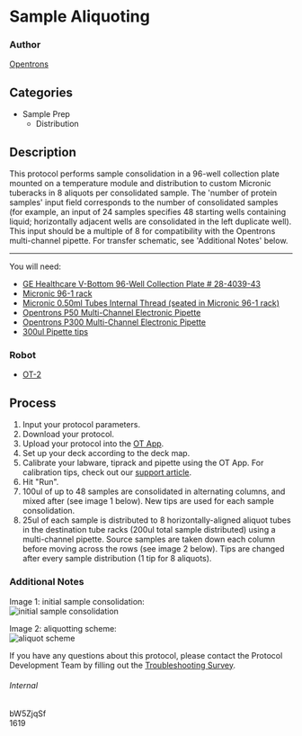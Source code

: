 # Sample Aliquoting

### Author
[Opentrons](http://www.opentrons.com/)

## Categories
* Sample Prep
    * Distribution

## Description
This protocol performs sample consolidation in a 96-well collection plate mounted on a temperature module and distribution to custom Micronic tuberacks in 8 aliquots per consolidated sample. The 'number of protein samples' input field corresponds to the number of consolidated samples (for example, an input of 24 samples specifies 48 starting wells containing liquid; horizontally adjacent wells are consolidated in the left duplicate well). This input should be a multiple of 8 for compatibility with the Opentrons multi-channel pipette. For transfer schematic, see 'Additional Notes' below.

---

You will need:
* [GE Healthcare V-Bottom 96-Well Collection Plate # 28-4039-43](https://www.sigmaaldrich.com/catalog/product/sigma/ge28403943?lang=en&region=US)
* [Micronic 96-1 rack](https://s3-ap-southeast-2.amazonaws.com/paperform/u-4256/0/2019-06-28/e113nu4/micronic%2096-1.pdf)
* [Micronic 0.50ml Tubes Internal Thread (seated in Micronic 96-1 rack)](https://www.micronic.com/product/050ml-tubes-internal-thread)
* [Opentrons P50 Multi-Channel Electronic Pipette](https://shop.opentrons.com/collections/ot-2-pipettes/products/8-channel-electronic-pipette?variant=5984202489885)
* [Opentrons P300 Multi-Channel Electronic Pipette](https://shop.opentrons.com/collections/ot-2-pipettes/products/8-channel-electronic-pipette?variant=5984202489885)
* [300ul Pipette tips](https://shop.opentrons.com/collections/opentrons-tips/products/opentrons-300ul-tips)

### Robot
* [OT-2](https://opentrons.com/ot-2)

## Process
1. Input your protocol parameters.
2. Download your protocol.
3. Upload your protocol into the [OT App](https://opentrons.com/ot-app).
4. Set up your deck according to the deck map.
5. Calibrate your labware, tiprack and pipette using the OT App. For calibration tips, check out our [support article](https://support.opentrons.com/ot-2/getting-started-software-setup/deck-calibration).
6. Hit "Run".
7. 100ul of up to 48 samples are consolidated in alternating columns, and mixed after (see image 1 below). New tips are used for each sample consolidation.
8. 25ul of each sample is distributed to 8 horizontally-aligned aliquot tubes in the destination tube racks (200ul total sample distributed) using a multi-channel pipette. Source samples are taken down each column before moving across the rows (see image 2 below). Tips are changed after every sample distribution (1 tip for 8 aliquots).

### Additional Notes
Image 1: initial sample consolidation:  
![initial sample consolidation](https://opentrons-protocol-library-website.s3.amazonaws.com/custom-README-images/1619/source_plate_scheme.png)

Image 2: aliquotting scheme:  
![aliquot scheme](https://opentrons-protocol-library-website.s3.amazonaws.com/custom-README-images/1619/aliquot_scheme_2.png)

If you have any questions about this protocol, please contact the Protocol Development Team by filling out the [Troubleshooting Survey](https://protocol-troubleshooting.paperform.co/).

###### Internal
bW5ZjqSf  
1619
